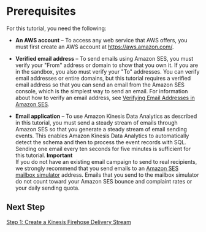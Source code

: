 # Prerequisites<a name="event-publishing-kinesis-analytics-prerequisites"></a>

For this tutorial, you need the following:

+ **An AWS account** – To access any web service that AWS offers, you must first create an AWS account at [https://aws\.amazon\.com/](https://aws.amazon.com/)\.

+ **Verified email address** – To send emails using Amazon SES, you must verify your "From" address or domain to show that you own it\. If you are in the sandbox, you also must verify your "To" addresses\. You can verify email addresses or entire domains, but this tutorial requires a verified email address so that you can send an email from the Amazon SES console, which is the simplest way to send an email\. For information about how to verify an email address, see [Verifying Email Addresses in Amazon SES](verify-email-addresses.md)\.

+ **Email application** – To use Amazon Kinesis Data Analytics as described in this tutorial, you must send a steady stream of emails through Amazon SES so that you generate a steady stream of email sending events\. This enables Amazon Kinesis Data Analytics to automatically detect the schema and then to process the event records with SQL\. Sending one email every ten seconds for five minutes is sufficient for this tutorial\. 
**Important**  
If you do not have an existing email campaign to send to real recipients, we strongly recommend that you send emails to an [Amazon SES mailbox simulator](mailbox-simulator.md) address\. Emails that you send to the mailbox simulator do not count toward your Amazon SES bounce and complaint rates or your daily sending quota\.

## Next Step<a name="event-publishing-kinesis-analytics-prerequisites-next-step"></a>

[Step 1: Create a Kinesis Firehose Delivery Stream](event-publishing-kinesis-analytics-firehose-stream.md)